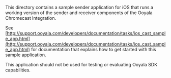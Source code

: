 This directory contains a sample sender application for iOS that runs a working version of the sender and receiver components of the Ooyala Chromecast Integration.

See [http://support.ooyala.com/developers/documentation/tasks/ios_cast_sample_app.html](http://support.ooyala.com/developers/documentation/tasks/ios_cast_sample_app.html) for documentation that explains how to get started with this sample application.

This application should not be used for testing or evaluating Ooyala SDK capabilities.
